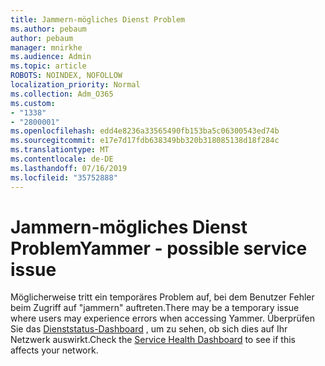 ```yaml
---
title: Jammern-mögliches Dienst Problem
ms.author: pebaum
author: pebaum
manager: mnirkhe
ms.audience: Admin
ms.topic: article
ROBOTS: NOINDEX, NOFOLLOW
localization_priority: Normal
ms.collection: Adm_O365
ms.custom:
- "1338"
- "2800001"
ms.openlocfilehash: edd4e8236a33565490fb153ba5c06300543ed74b
ms.sourcegitcommit: e17e7d17fdb638349bb320b318085138d18f284c
ms.translationtype: MT
ms.contentlocale: de-DE
ms.lasthandoff: 07/16/2019
ms.locfileid: "35752888"
---
```

# <a name="yammer---possible-service-issue"></a><span data-ttu-id="ac189-102">Jammern-mögliches Dienst Problem</span><span class="sxs-lookup"><span data-stu-id="ac189-102">Yammer - possible service issue</span></span>

<span data-ttu-id="ac189-103">Möglicherweise tritt ein temporäres Problem auf, bei dem Benutzer Fehler beim Zugriff auf "jammern" auftreten.</span><span class="sxs-lookup"><span data-stu-id="ac189-103">There may be a temporary issue where users may experience errors when accessing Yammer.</span></span> <span data-ttu-id="ac189-104">Überprüfen Sie das [Dienststatus-Dashboard](https://admin.microsoft.com/AdminPortal/Home#/servicehealth) , um zu sehen, ob sich dies auf Ihr Netzwerk auswirkt.</span><span class="sxs-lookup"><span data-stu-id="ac189-104">Check the [Service Health Dashboard](https://admin.microsoft.com/AdminPortal/Home#/servicehealth) to see if this affects your network.</span></span>
